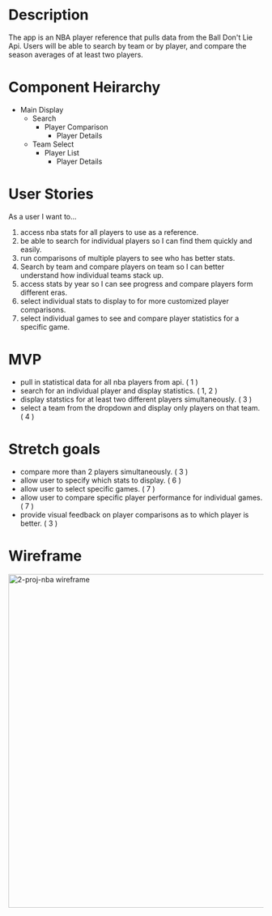 # Description
The app is an NBA player reference that pulls data from the Ball Don't Lie Api.  Users will be able to search by team or by player, and compare the season averages of at least two players.  

# Component Heirarchy
- Main Display
    - Search
        - Player Comparison
            -  Player Details
    - Team Select
        - Player List 
            - Player Details

# User Stories
As a user I want to... 

1. access nba stats for all players to use as a reference.
2. be able to search for individual players so I can find them quickly and easily.
3. run comparisons of multiple players to see who has better stats.  
4. Search by team and compare players on team so I can better understand how individual teams stack up. 
5. access stats by year so I can see progress and compare players form different eras.
6. select individual stats to display to for more customized player comparisons. 
7. select individual games to see and compare player statistics for a specific game.   




# MVP
- pull in statistical data for all nba players from api. ( 1 )
- search for an individual player and display statistics. ( 1, 2 )
- display statstics for at least two different players simultaneously. ( 3 )
- select a team from the dropdown and display only players on that team.  ( 4 )


# Stretch goals 
- compare more than 2 players simultaneously. ( 3 )
- allow user to specify which stats to display. ( 6 )
- allow user to select specific games. ( 7 )
- allow user to compare specific player performance for individual games. ( 7 )
- provide visual feedback on player comparisons as to which player is better. ( 3 )


# Wireframe
<img width="659" alt="2-proj-nba wireframe" src="https://media.git.generalassemb.ly/user/35876/files/d796fb00-b82c-11eb-8869-b19c64c22895">

